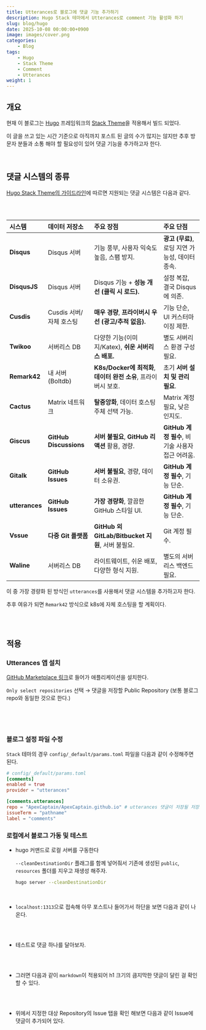 ```yaml
---
title: Utterances로 블로그에 댓글 기능 추가하기
description: Hugo Stack 테마에서 Utterances로 comment 기능 활성화 하기
slug: blog/hugo
date: 2025-10-08 00:00:00+0900
image: images/cover.png
categories:
    - Blog
tags:
    - Hugo
    - Stack Theme
    - Comment
    - Utterances
weight: 1
---
```


## 개요

현재 이 블로그는 [Hugo](https://gohugo.io/) 프레임워크의 [Stack Theme](https://github.com/CaiJimmy/hugo-theme-stack)을 적용해서 빌드 되었다.

이 글을 쓰고 있는 시간 기준으로 아직까지 포스트 된 글의 수가 많지는 않지만 추후 방문자 분들과 소통 해야 할 필요성이 있어 댓글 기능을 추가하고자 한다.

<br>

## 댓글 시스템의 종류

[Hugo Stack Theme의 가이드라인](https://stack.jimmycai.com/config/comments)에 따르면 지원되는 댓글 시스템은 다음과 같다.

<p align='center'>
    <img src="images/available-comment-systems.png" alt>
</p>

<br>

| 시스템 | 데이터 저장소 | 주요 장점 | 주요 단점 |
| :--- | :--- | :--- | :--- |
| **Disqus** | Disqus 서버 | 기능 풍부, 사용자 익숙도 높음, 스팸 방지. | **광고 (무료)**, 로딩 지연 가능성, 데이터 종속. |
| **DisqusJS** | Disqus 서버 | Disqus 기능 + **성능 개선 (클릭 시 로드).** | 설정 복잡, 결국 Disqus에 의존. |
| **Cusdis** | Cusdis 서버/자체 호스팅 | **매우 경량**, **프라이버시 우선 (광고/추적 없음).** | 기능 단순, UI 커스터마이징 제한. |
| **Twikoo** | 서버리스 DB | 다양한 기능(이미지/Katex), **쉬운 서버리스 배포.** | 별도 서버리스 환경 구성 필요. |
| **Remark42** | 내 서버 (Boltdb) | **K8s/Docker에 최적화**, **데이터 완전 소유**, 프라이버시 보호. | 초기 **서버 설치 및 관리 필요**. |
| **Cactus** | Matrix 네트워크 | **탈중앙화**, 데이터 호스팅 주체 선택 가능. | Matrix 계정 필요, 낮은 인지도. |
| **Giscus** | **GitHub Discussions** | **서버 불필요**, **GitHub 리액션** 활용, 경량. | **GitHub 계정 필수**, 비기술 사용자 접근 어려움. |
| **Gitalk** | **GitHub Issues** | **서버 불필요**, 경량, 데이터 소유권. | **GitHub 계정 필수**, 기능 단순. |
| **utterances** | **GitHub Issues** | **가장 경량화**, 깔끔한 GitHub 스타일 UI. | **GitHub 계정 필수**, 기능 단순. |
| **Vssue** | **다중 Git 플랫폼** | **GitHub 외 GitLab/Bitbucket 지원**, 서버 불필요. | Git 계정 필수. |
| **Waline** | 서버리스 DB | 라이트웨이트, 쉬운 배포, 다양한 형식 지원. | 별도의 서버리스 백엔드 필요. |


이 중 가장 경량화 된 방식인 `utterances`를 사용해서 댓글 시스템을 추가하고자 한다.

추후 여유가 되면 `Remark42` 방식으로 k8s에 자체 호스팅을 할 계획이다.

<br><br>

## 적용

### Utterances 앱 설치

[GitHub Marketplace 링크](https://github.com/apps/utterances)로 들어가 애플리케이션을 설치한다.

`Only select repositories` 선택 → 댓글을 저장할 Public Repository (보통 블로그 repo와 동일한 것으로 한다.)

<p align='center'>
    <img src="images/install-utterances.png" alt>
</p>

<br><br>

### 블로그 설정 파일 수정

`Stack` 테마의 경우 `config/_default/params.toml` 파일을 다음과 같이 수정해주면 된다.

```toml
# config/_default/params.toml
[comments]
enabled = true
provider = "utterances"

[comments.utterances]
repo = "ApexCaptain/ApexCaptain.github.io" # utterances 댓글이 저장될 저장소
issueTerm = "pathname"
label = "comments"
```

### 로컬에서 블로그 가동 및 테스트

- hugo 커맨드로 로컬 서버를 구동한다

    `--cleanDestinationDir` 플래그를 함께 넣어줘서 기존에 생성된 `public`, `resources` 폴더를 지우고 재생성 해주자.

    ```bash
    hugo server --cleanDestinationDir
    ```

<br>

- `localhost:1313`으로 접속해 아무 포스트나 들어가서 하단을 보면 다음과 같이 나온다.

    <p align='center'>
        <img src="images/comment-section-1.png" alt>
    </p>

<br>

- 테스트로 댓글 하나를 달아보자.

    <p align='center'>
        <img src="images/comment-section-2.png" alt>
    </p>

<br>

- 그러면 다음과 같이 `markdown`이 적용되어 h1 크기의 큼지막한 댓글이 달린 걸 확인 할 수 있다.

    <p align='center'>
        <img src="images/comment-section-3.png" alt>
    </p>

<br>

- 위에서 지정한 대상 Repository의 Issue 탭을 확인 해보면 다음과 같이 Issue에 댓글이 추가되어 있다.

    <p align='center'>
        <img src="images/comment-in-issue.png" alt>
    </p>
